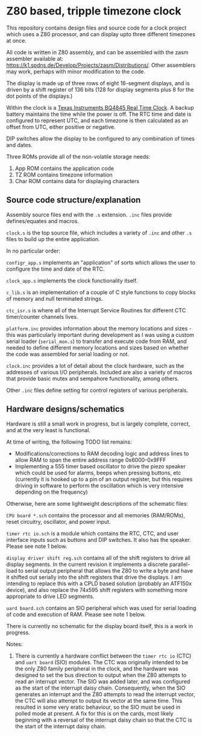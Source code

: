 # Z80 based, tripple timezone clock
This repository contains design files and source code for a clock project which uses a Z80 processor, and can display upto three different timezones at once.

All code is written in Z80 assembly, and can be assembled with the zasm assembler available at: https://k1.spdns.de/Develop/Projects/zasm/Distributions/. Other assemblers may work, perhaps with minor modification to the code.

The display is made up of three rows of eight 16-segment displays, and is driven by a shift register of 136 bits (128 for display segments plus 8 for the dot points of the displays.)

Within the clock is a [Texas Instruments BQ4845 Real Time Clock](http://www.ti.com/product/BQ4845). A backup battery maintains the time while the power is off. The RTC time and date is configured to represent UTC, and each timezone is then calculated as an offset from UTC, either positive or negative.

DIP switches allow the display to be configured to any combination of times and dates.

Three ROMs provide all of the non-volatile storage needs:

 1. App ROM contains the application code
 2. TZ ROM contains timezone information
 3. Char ROM contains data for displaying characters


## Source code structure/explanation
Assembly source files end with the `.s` extension. `.inc` files provide defines/equates and macros.

`clock.s` is the top source file, which includes a variety of `.inc` and other `.s` files to build up the entire application.

In no particular order:

`configr_app.s` implements an "application" of sorts which allows the user to configure the time and date of the RTC.

`clock_app.s` implements the clock functionality itself.

`c_lib.s` is an implementation of a couple of C style functions to copy blocks of memory and null terminated strings.

`ctc_isr.s` is where all of the Interrupt Service Routines for different CTC timer/counter channels lives.

`platform.inc` provides information about the memory locations and sizes - this was particularly important during development as I was using a custom serial loader (`serial_mon.s`) to transfer and execute code from RAM, and needed to define different memory locations and sizes based on whether the code was assembled for serial loading or not.

`clock.inc` provides a lot of detail about the clock hardware, such as the addresses of various I/O peripherals. Included are also a variety of macros that provide basic mutex and sempahore functionality, among others.

Other `.inc` files define setting for control registers of various peripherals.


## Hardware designs/schematics
Hardware is still a small work in progress, but is largely complete, correct, and at the very least is functional.

At time of writing, the following TODO list remains:

 - Modifications/corrections to RAM decoding logic and address lines to allow RAM to span the entire address range 0x6000-0x9FFF
 - Implementing a 555 timer based oscillator to drive the piezo speaker which could be used for alarms, beeps when pressing buttons, etc (currently it is hooked up to a pin of an output register, but this requires driving in software to perform the oscillation which is very intensive depending on the frequency)

Otherwise, here are some lightweight descriptions of the schematic files:

`CPU board *.sch` contains the processor and all memories (RAM/ROMs), reset circuitry, oscillator, and power input.

`timer rtc io.sch` is a module which contains the RTC, CTC, and user interface inputs such as buttons and DIP switches. It also has the speaker. Please see note 1 below.

`display driver shift reg.sch` contains all of the shift registers to drive all display segments. In the current revision it implements a discrete parallel-load to serial output peripheral that allows the Z80 to write a byte and have it shifted out serially into the shift registers that drive the displays. I am intending to replace this with a CPLD based solution (probably an ATF150x device), and also replace the 74x595 shift registers with something more appropriate to drive LED segments.

`uard board.sch` contains an SIO peripheral which was used for serial loading of code and execution of RAM. Please see note 1 below.

There is currently no schematic for the display board itself, this is a work in progress.

Notes:
 1. There is currently a hardware conflict between the `timer rtc io` (CTC) and `uart board` (SIO) modules. The CTC was originally intended to be the only Z80 family peripheral in the clock, and the hardware was designed to set the bus direction to output when the Z80 attempts to read an interrupt vector. The SIO was added later, and was configured as the start of the interrupt daisy chain. Consequently, when the SIO generates an interrupt and the Z80 attempts to read the interrupt vector, the CTC will also attempt to output its vector at the same time. This resulted in some very eratic behaviour, so the SIO must be used in polled mode at present. A fix for this is on the cards, most likely beginning with a reversal of the interrupt daisy chain so that the CTC is the start of the interrupt daisy chain.
